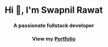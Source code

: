 <h1 align="center">Hi 👋, I'm Swapnil Rawat</h1>
<h3 align="center">A passionate fullstack developer</h3>
<h3 align="center">View my <a href="Swapnil Rawat">Portfolio</a></h3>


